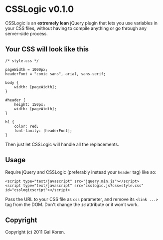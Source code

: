 # CSSLogic v0.1.0

CSSLogic is an **extremely lean** jQuery plugin that lets you use variables in your CSS files, without having to compile anything or go through any server-side process.

## Your CSS will look like this

	/* style.css */
	
	pageWidth = 1000px;
	headerFont = "comic sans", arial, sans-serif;
	
	body {
		width: [pageWidth];
	}
	
	#header {
		height: 150px;
		width: [pageWidth];
	}
	
	h1 {
		color: red;
		font-family: [headerFont];
	}

Then just let CSSLogic will handle all the replacements.

## Usage

Require jQuery and CSSLogic (preferably instead your `header` tag) like so:

	<script type="text/javascript" src="jquery.min.js"></script>
	<script type="text/javascript" src="csslogic.js?css=style.css" id="csslogicscript"></script>

Pass the URL to your CSS file as `css` parameter, and remove its `<link ...>` tag from the DOM. Don't change the `id` attribute or it won't work.

## Copyright

Copyright (c) 2011 Gal Koren.

